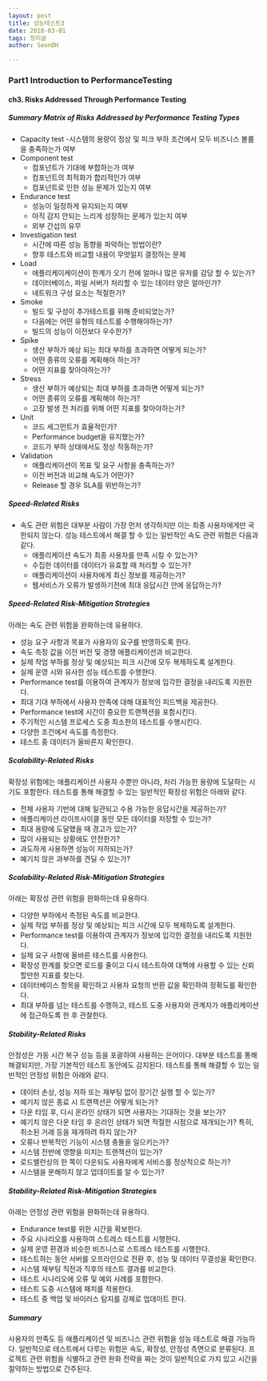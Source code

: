 ```yaml
---
layout: post
title: 성능테스트3
date: 2018-03-01
tags: 정리글
author: SeonDH

---
```




### Part1 Introduction to PerformanceTesting

#### ch3. Risks Addressed Through Performance Testing

##### Summary Matrix of Risks Addressed by Performance Testing Types

- Capacity test
  -시스템의 용량이 정상 및 피크 부하 조건에서 모두 비즈니스 볼륨을 충족하는가 여부
- Component test
  - 컴포넌트가 기대에 부합하는가 여부
  - 컴포넌트의 최적화가 합리적인가 여부
  - 컴포넌트로 인한 성능 문제가 있는지 여부
- Endurance test
  - 성능이 일정하게 유지되는지 여부
  - 아직 감지 안되는 느리게 성장하는 문제가 있는지 여부
  - 외부 간섭의 유무
- Investigation test
  - 시간에 따른 성능 동향을 파악하는 방법이란?
  - 향후 테스트와 비교할 내용이 무엇일지 결정하는 문제
- Load
  - 애플리케이케이션이 한계가 오기 전에 얼마나 많은 유저를 감당 할 수 있는가?
  - 데이터베이스, 파일 서버가 처리할 수 있는 데이터 양은 얼마인가?
  - 네트워크 구성 요소는 적절한가?
- Smoke
  - 빌드 및 구성이 추가테스트를 위해 준비되었는가?
  - 다음에는 어떤 유형의 테스트를 수행해야하는가?
  - 빌드의 성능이 이전보다 우수한가?
- Spike
  - 생산 부하가 예상 되는 최대 부하를 초과하면 어떻게 되는가?
  - 어떤 종류의 오류를 계획해야 하는가?
  - 어떤 지표를 찾아야하는가?
- Stress
  - 생산 부하가 예상되는 최대 부하를 초과하면 어떻게 되는가?
  - 어떤 종류의 오류를 계획해야 하는가?
  - 고장 발생 전 처리를 위해 어떤 지표를 찾아야하는가?
- Unit
  - 코드 세그먼트가 효율적인가?
  - Performance budget을 유지했는가?
  - 코드가 부하 상태에서도 정상 작동하는가?
- Validation
  - 애플리케이션이 목표 및 요구 사항을 충족하는가?
  - 이전 버전과 비교해 속도가 어떤가?
  - Release 할 경우 SLA를 위반하는가?

##### Speed-Related Risks
  - 속도 관련 위험은 대부분 사람이 가장 먼저 생각하지만 이는 최종 사용자에게만 국한되지 않는다. 성능 테스트에서 해결 할 수 있는 일반적인 속도 관련 위험은 다음과 같다.
    -	 애플리케이션 속도가 최종 사용자를 만족 시킬 수 있는가?
    -	수집한 데이터를 데이터가 유효할 때 처리할 수 있는가?
    -	애플리케이션이 사용자에게 최신 정보를 제공하는가?
    -	웹서비스가 오류가 발생하기전에 최대 응답시간 안에 응답하는가?

##### Speed-Related Risk-Mitigation Strategies
아래는 속도 관련 위험을 완화하는데 유용하다.
-	성능 요구 사항과 목표가 사용자의 요구를 반영하도록 한다.
-	속도 측정 값을 이전 버전 및 경쟁 애플리케이션과 비교한다.
-	실제 작업 부하를 정상 및 예상되는 피크 시간에 모두 복제하도록 설계한다.
-	실제 운영 시와 유사한 성능 테스트를 수행한다.
-	Performance test를 이용하여 관계자가 정보에 입각한 결정을 내리도록 지원한다.
-	최대 기대 부하에서 사용자 만족에 대해 대표적인 피드백을 제공한다.
-	Performance test에 시간이 중요한 트랜잭션을 포함시킨다.
-	주기적인 시스템 프로세스 도중 최소한의 테스트를 수행시킨다.
-	다양한 조건에서 속도를 측정한다.
-	테스트 중 데이터가 올바른지 확인한다.

##### Scalability-Related Risks
확장성 위험에는 애플리케이션 사용자 수뿐만 아니라, 처리 가능한 용량에 도달하는 시기도 포함한다. 테스트를 통해 해결할 수 있는 일반적인 확장성 위험은 아래와 같다.
-	전체 사용자 기반에 대해 일관되고 수용 가능한 응답시간을 제공하는가?
-	애플리케이션 라이프사이클 동안 모든 데이터를 저장할 수 있는가?
-	최대 용량에 도달했을 때 경고가 있는가?
-	많이 사용되는 상황에도 안전한가?
-	과도하게 사용하면 성능이 저하되는가?
-	예기치 않은 과부하를 견딜 수 있는가?

##### Scalability-Related Risk-Mitigation Strategies
아래는 확장성 관련 위험을 완화하는데 유용하다.
-	다양한 부하에서 측정된 속도를 비교한다.
-	실제 작업 부하를 정상 및 예상되는 피크 시간에 모두 복제하도록 설계한다.
-	Performance test를 이용하여 관계자가 정보에 입각한 결정을 내리도록 지원한다.
-	실제 요구 사항에 올바른 테스트를 사용한다.
-	확장성 한계를 찾으면 로드를 줄이고 다시 테스트하여 대책에 사용할 수 있는 신뢰할만한 지표를 찾는다.
-	데이터베이스 항목을 확인하고 사용자 요청의 반환 값을 확인하여 정확도를 확인한다.
-	최대 부하를 넘는 테스트를 수행하고, 테스트 도중 사용자와 관계자가 애플리케이션에 접근하도록 한 후 관찰한다.

##### Stability-Related Risks
안정성은 가동 시간 복구 성능 등을 포괄하여 사용하는 은어이다. 대부분 테스트를 통해 해결되지만, 가장 기본적인 테스트 동안에도 감지된다. 테스트를 통해 해결할 수 있는 일반적인 안정성 위험은 아래와 같다.
-	데이터 손상, 성능 저하 또는 재부팅 없이 장기간 실행 할 수 있는가?
-	예기치 않은 종료 시 트랜잭션은 어떻게 되는가?
-	다운 타임 후, 다시 온라인 상태가 되면 사용자는 기대하는 것을 보는가?
-	예기치 않은 다운 타임 후 온라인 상태가 되면 적절한 시점으로 재개되는가? 특히, 취소된 거래 등을 재개하려 하지 않는가?
-	오류나 반복적인 기능이 시스템 충돌을 일으키는가?
-	시스템 전반에 영향을 미치는 트랜잭션이 있는가?
-	로드밸런싱의 한 쪽이 다운되도 사용자에게 서비스를 정상적으로 하는가?
-	시스템을 분해하지 않고 업데이트를 알 수 있는가?

##### Stability-Related Risk-Mitigation Strategies
아래는 안정성 관련 위험을 완화하는데 유용하다.
-	Endurance test를 위한 시간을 확보한다.
-	주요 시나리오를 사용하여 스트레스 테스트를 시행한다.
-	실제 운영 환경과 비슷한 비즈니스로 스트레스 테스트를 시행한다.
-	테스트하는 동안 서버를 오프라인으로 전환 후, 성능 및 데이터 무결성을 확인한다.
-	시스템 재부팅 직전과 직후의 테스트 결과를 비교한다.
-	테스트 시나리오에 오류 및 예외 사례를 포함한다.
-	테스트 도중 시스템에 패치를 적용한다.
-	테스트 중 백업 및 바이러스 탐지를 강제로 업데이트 한다.

##### Summary
사용자의 만족도 등 애플리케이션 및 비즈니스 관련 위험을 성능 테스트로 해결 가능하다. 일반적으로 테스트에서 다루는 위험은 속도, 확장성, 안정성 측면으로 분류된다. 프로젝트 관련 위험을 식별하고 관련 완화 전략을 짜는 것이 일반적으로 가치 있고 시간을 절약하는 방법으로 간주된다.
